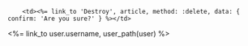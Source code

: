         <td><%= link_to 'Destroy', article, method: :delete, data: { confirm: 'Are you sure?' } %></td>

<%= link_to user.username, user_path(user) %>
